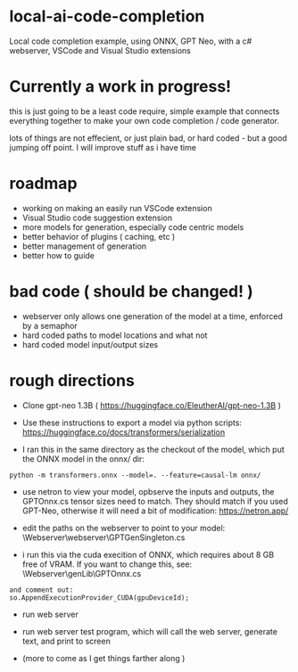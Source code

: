 # local-ai-code-completion
Local code completion example, using ONNX, GPT Neo, with a c# webserver, VSCode and Visual Studio extensions


# Currently a work in progress!

this is just going to be a least code require, simple example that connects everything together to make your own code completion / code generator.

lots of things are not effecient, or just plain bad, or hard coded - but a good jumping off point. I will improve stuff as i have time


# roadmap
- working on making an easily run VSCode extension
- Visual Studio code suggestion extension
- more models for generation, especially code centric models
- better behavior of plugins ( caching, etc )
- better management of generation
- better how to guide


# bad code ( should be changed! )
- webserver only allows one generation of the model at a time, enforced by a semaphor
- hard coded paths to model locations and what not
- hard coded model input/output sizes


# rough directions
- Clone gpt-neo 1.3B ( https://huggingface.co/EleutherAI/gpt-neo-1.3B )

- Use these instructions to export a model via python scripts: https://huggingface.co/docs/transformers/serialization

- I ran this in the same directory as the checkout of the model, which put the ONNX model in the onnx/ dir:
```
python -m transformers.onnx --model=. --feature=causal-lm onnx/
```

- use netron to view your model, opbserve the inputs and outputs, the GPTOnnx.cs tensor sizes need to match. They should match if you used GPT-Neo, otherwise it will need a bit of modification: https://netron.app/

- edit the paths on the webserver to point to your model: \Webserver\webserver\GPTGenSingleton.cs

- i run this via the cuda execition of ONNX, which requires about 8 GB free of VRAM. If you want to change this, see: \Webserver\genLib\GPTOnnx.cs
```
and comment out:
so.AppendExecutionProvider_CUDA(gpuDeviceId);
```
- run web server

- run web server test program, which will call the web server, generate text, and print to screen

- (more to come as I get things farther along )
